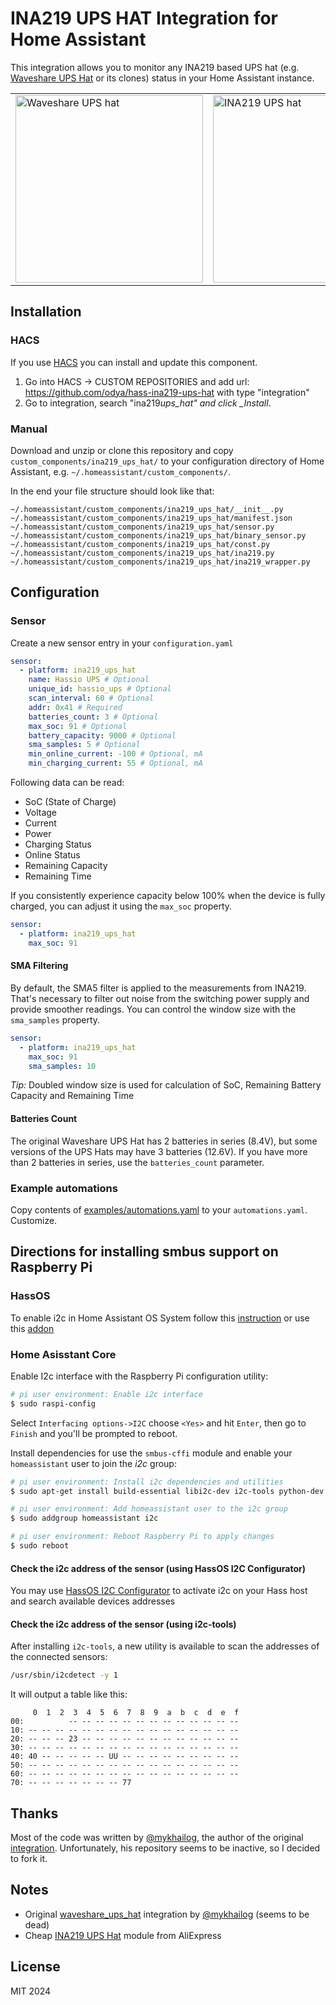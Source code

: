 # INA219 UPS HAT Integration for Home Assistant

This integration allows you to monitor any INA219 based UPS hat (e.g. [Waveshare UPS Hat](https://www.waveshare.com/wiki/UPS_HAT) or its clones) status in your Home Assistant instance.

<table border="0">
<tr>
<td valign="top"><img alt="Waveshare UPS hat" src="https://user-images.githubusercontent.com/1454659/114266149-595d6280-99fd-11eb-9056-dd0fbe178ecc.png" width="300" height="auto"></td>
<td valign="top"><img alt="INA219 UPS hat" src="https://raw.githubusercontent.com/odya/hass-ina219-ups-hat/33137ea16042972f65d71bea2709fe8e60679914/docs/INA219_3S_UPS.jpg" width="300" height="auto"></td>
</tr>
</table>

## Installation

### HACS

If you use [HACS](https://hacs.xyz/) you can install and update this component.

1. Go into HACS -> CUSTOM REPOSITORIES and add url: <https://github.com/odya/hass-ina219-ups-hat> with type "integration"
2. Go to integration, search "ina219*ups_hat" and click \_Install*.

### Manual

Download and unzip or clone this repository and copy `custom_components/ina219_ups_hat/` to your configuration directory of Home Assistant, e.g. `~/.homeassistant/custom_components/`.

In the end your file structure should look like that:

```
~/.homeassistant/custom_components/ina219_ups_hat/__init__.py
~/.homeassistant/custom_components/ina219_ups_hat/manifest.json
~/.homeassistant/custom_components/ina219_ups_hat/sensor.py
~/.homeassistant/custom_components/ina219_ups_hat/binary_sensor.py
~/.homeassistant/custom_components/ina219_ups_hat/const.py
~/.homeassistant/custom_components/ina219_ups_hat/ina219.py
~/.homeassistant/custom_components/ina219_ups_hat/ina219_wrapper.py
```

## Configuration

### Sensor

Create a new sensor entry in your `configuration.yaml`

```yaml
sensor:
  - platform: ina219_ups_hat
    name: Hassio UPS # Optional
    unique_id: hassio_ups # Optional
    scan_interval: 60 # Optional
    addr: 0x41 # Required
    batteries_count: 3 # Optional
    max_soc: 91 # Optional
    battery_capacity: 9000 # Optional
    sma_samples: 5 # Optional
    min_online_current: -100 # Optional, mA
    min_charging_current: 55 # Optional, mA
```

Following data can be read:

- SoC (State of Charge)
- Voltage
- Current
- Power
- Charging Status
- Online Status
- Remaining Capacity
- Remaining Time

If you consistently experience capacity below 100% when the device is fully charged, you can adjust it using the `max_soc` property.

```yaml
sensor:
  - platform: ina219_ups_hat
    max_soc: 91
```

#### SMA Filtering

By default, the SMA5 filter is applied to the measurements from INA219. That's necessary to filter out noise from the switching power supply and provide smoother readings. You can control the window size with the `sma_samples` property.

```yaml
sensor:
  - platform: ina219_ups_hat
    max_soc: 91
    sma_samples: 10
```

*Tip:* Doubled window size is used for calculation of SoC, Remaining Battery Capacity and Remaining Time

#### Batteries Count

The original Waveshare UPS Hat has 2 batteries in series (8.4V), but some versions of the UPS Hats may have 3 batteries (12.6V). If you have more than 2 batteries in series, use the `batteries_count` parameter.

### Example automations

Copy contents of [examples/automations.yaml](/examples/automations.yaml) to your `automations.yaml`. Customize.

## Directions for installing smbus support on Raspberry Pi

### HassOS

To enable i2c in Home Assistant OS System follow this [instruction](https://www.home-assistant.io/common-tasks/os/#enable-i2c) or
use this [addon](https://community.home-assistant.io/t/add-on-hassos-i2c-configurator/264167)

### Home Asisstant Core

Enable I2c interface with the Raspberry Pi configuration utility:

```bash
# pi user environment: Enable i2c interface
$ sudo raspi-config
```

Select `Interfacing options->I2C` choose `<Yes>` and hit `Enter`, then go to `Finish` and you'll be prompted to reboot.

Install dependencies for use the `smbus-cffi` module and enable your `homeassistant` user to join the *i2c* group:

```bash
# pi user environment: Install i2c dependencies and utilities
$ sudo apt-get install build-essential libi2c-dev i2c-tools python-dev libffi-dev

# pi user environment: Add homeassistant user to the i2c group
$ sudo addgroup homeassistant i2c

# pi user environment: Reboot Raspberry Pi to apply changes
$ sudo reboot
```

#### Check the i2c address of the sensor (using HassOS I2C Configurator)

You may use [HassOS I2C Configurator](https://community.home-assistant.io/t/add-on-hassos-i2c-configurator/264167) to activate i2c on your Hass host and search available devices addresses

#### Check the i2c address of the sensor (using i2c-tools)

After installing `i2c-tools`, a new utility is available to scan the addresses of the connected sensors:

```bash
/usr/sbin/i2cdetect -y 1
```

It will output a table like this:

```text
     0  1  2  3  4  5  6  7  8  9  a  b  c  d  e  f
00:          -- -- -- -- -- -- -- -- -- -- -- -- --
10: -- -- -- -- -- -- -- -- -- -- -- -- -- -- -- --
20: -- -- -- 23 -- -- -- -- -- -- -- -- -- -- -- --
30: -- -- -- -- -- -- -- -- -- -- -- -- -- -- -- --
40: 40 -- -- -- -- -- UU -- -- -- -- -- -- -- -- --
50: -- -- -- -- -- -- -- -- -- -- -- -- -- -- -- --
60: -- -- -- -- -- -- -- -- -- -- -- -- -- -- -- --
70: -- -- -- -- -- -- -- 77
```

## Thanks

Most of the code was written by [@mykhailog](https://github.com/mykhailog), the author of the original [integration](https://github.com/mykhailog/hacs_waveshare_ups_hat). Unfortunately, his repository seems to be inactive, so I decided to fork it.

## Notes

- Original [waveshare_ups_hat](https://github.com/mykhailog/hacs_waveshare_ups_hat) integration by [@mykhailog](https://github.com/mykhailog) (seems to be dead)
- Cheap [INA219 UPS Hat](https://www.aliexpress.com/item/1005005071564178.html) module from AliExpress

## License

MIT 2024
